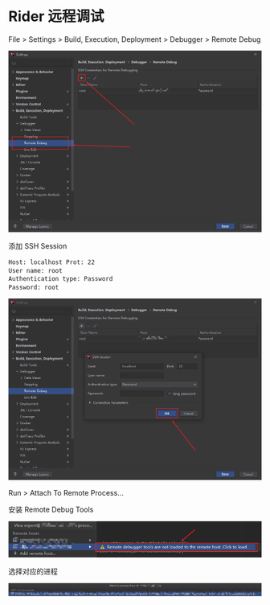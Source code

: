 # Rider 远程调试

File > Settings > Build, Execution, Deployment > Debugger > Remote Debug

![Remote Debug](../assets/rider-remote-debug1.png)

添加 SSH Session

```txt
Host: localhost Prot: 22
User name: root
Authentication type: Password
Password: root
```

![Add SSH Session](../assets/rider-remote-debug2.png)

Run > Attach To Remote Process...

安装 Remote Debug Tools

![Install Remote Debug Tools](../assets/rider-remote-debug3.png)

选择对应的进程

![Select PID](../assets/rider-remote-debug4.png)

